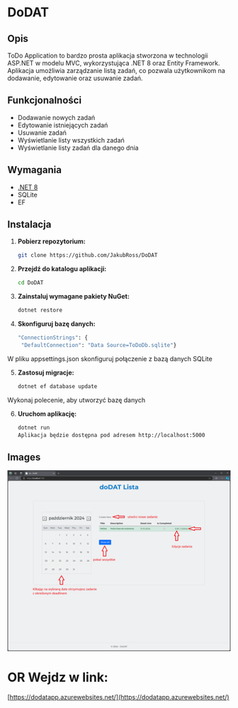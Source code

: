 # DoDAT

## Opis

ToDo Application to bardzo prosta aplikacja stworzona w technologii ASP.NET w modelu MVC, wykorzystująca .NET 8 oraz Entity Framework. Aplikacja umożliwia zarządzanie listą zadań, co pozwala użytkownikom na dodawanie, edytowanie oraz usuwanie zadań.

## Funkcjonalności

- Dodawanie nowych zadań
- Edytowanie istniejących zadań
- Usuwanie zadań
- Wyświetlanie listy wszystkich zadań
- Wyświetlanie listy zadań dla danego dnia

## Wymagania

- [.NET 8](https://dotnet.microsoft.com/download/dotnet/8.0)
- SQLite
- EF

## Instalacja

1. **Pobierz repozytorium:**

   ```bash
   git clone https://github.com/JakubRoss/DoDAT

   ```

2. **Przejdź do katalogu aplikacji:**

   ```bash
   cd DoDAT

   ```

3. **Zainstaluj wymagane pakiety NuGet:**

   ```bash
   dotnet restore

   ```

4. **Skonfiguruj bazę danych:**

   ```bash
   "ConnectionStrings": {
    "DefaultConnection": "Data Source=ToDoDb.sqlite"}
   ```

W pliku appsettings.json skonfiguruj połączenie z bazą danych SQLite

5. **Zastosuj migracje:**

   ```bash
   dotnet ef database update

   ```

Wykonaj polecenie, aby utworzyć bazę danych

6. **Uruchom aplikację:**

   ```bash
   dotnet run
   Aplikacja będzie dostępna pod adresem http://localhost:5000
   ```

## Images

![This is an alt text.](/Zrzut%20ekranu%202024-10-30%20100236.png "This is a sample image.")

# OR Wejdz w link:

[https://dodatapp.azurewebsites.net/](https://dodatapp.azurewebsites.net/)
